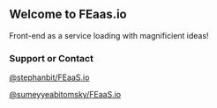 ## Welcome to FEaas.io

Front-end as a service loading with magnificient ideas! 


### Support or Contact

[@stephanbit/FEaaS.io]( https://github.com/stephanbit )

[@sumeyyeabitomsky/FEaaS.io]( https://github.com/sumeyyeabitomsky )
